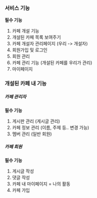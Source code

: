 ### 서비스 기능

**필수 기능**
1. 카페 개설 기능
2. 개설된 카페 목록 보여주기
3. 카페 개설자 관리페이지 (우리 -> 개설자)
4. 회원가입 및 로그인
5. 회원 관리
6. 카페 관리 기능 (개설된 카페를 우리가 관리)
7. 마이페이지

### 개설된 카페 내 기능

##### 카페 관리자

**필수 기능**
1. 게시판 관리 (게시글 관리)
2. 카페 정보 관리 (이름, 주제 등.. 변경 가능)
3. 멤버 관리 (일반 회원)

##### 카페 회원

**필수 기능**
1. 게시글 작성
2. 댓글 작성
3. 카페 내 마이페이지 = 나의 활동
4. 카페 가입 

